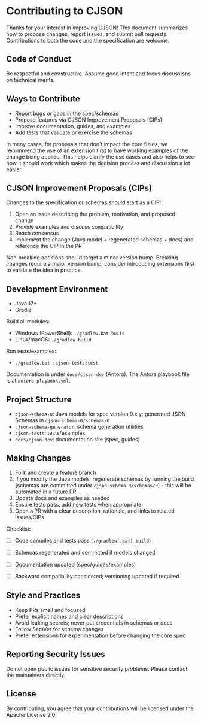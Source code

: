 # Contributing to CJSON

Thanks for your interest in improving CJSON! This document summarizes how to propose changes, report issues, and submit pull requests. Contributions to both the code and the specification are welcome.


## Code of Conduct

Be respectful and constructive. Assume good intent and focus discussions on technical merits.


## Ways to Contribute

- Report bugs or gaps in the spec/schemas
- Propose features via CJSON Improvement Proposals (CIPs)
- Improve documentation, guides, and examples
- Add tests that validate or exercise the schemas

In many cases, for proposals that don't impact the core fields, we recommend the use of an extension first to have working examples of the change being applied.
This helps clarify the use cases and also helps to see how it should work which makes the decision process and discussion a lot easier.

## CJSON Improvement Proposals (CIPs)

Changes to the specification or schemas should start as a CIP:

1. Open an issue describing the problem, motivation, and proposed change
2. Provide examples and discuss compatibility
3. Reach consensus
4. Implement the change (Java model + regenerated schemas + docs) and reference the CIP in the PR

Non‑breaking additions should target a minor version bump. Breaking changes require a major version bump; consider introducing extensions first to validate the idea in practice.


## Development Environment

- Java 17+
- Gradle

Build all modules:

- Windows (PowerShell): `./gradlew.bat build`
- Linux/macOS: `./gradlew build`

Run tests/examples:

- `./gradlew.bat :cjson-tests:test`

Documentation is under `docs/cjson-dev` (Antora). The Antora playbook file is at `antora-playbook.yml`.


## Project Structure

- `cjson-schema-0`: Java models for spec version 0.x.y; generated JSON Schemas in `cjson-schema-0/schemas/0`
- `cjson-schema-generator`: schema generation utilities
- `cjson-tests`: tests/examples
- `docs/cjson-dev`: documentation site (spec, guides)


## Making Changes

1. Fork and create a feature branch
2. If you modify the Java models, regenerate schemas by running the build (schemas are committed under `cjson-schema-0/schemas/0`) - this will be automated in a future PR
3. Update docs and examples as needed
4. Ensure tests pass; add new tests when appropriate
5. Open a PR with a clear description, rationale, and links to related issues/CIPs

Checklist:
- [ ] Code compiles and tests pass (`./gradlew[.bat] build`)
- [ ] Schemas regenerated and committed if models changed
- [ ] Documentation updated (spec/guides/examples)
- [ ] Backward compatibility considered; versioning updated if required


## Style and Practices

- Keep PRs small and focused
- Prefer explicit names and clear descriptions
- Avoid leaking secrets; never put credentials in schemas or docs
- Follow SemVer for schema changes
- Prefer extensions for experimentation before changing the core spec


## Reporting Security Issues

Do not open public issues for sensitive security problems. Please contact the maintainers directly.


## License

By contributing, you agree that your contributions will be licensed under the Apache License 2.0.
